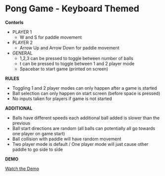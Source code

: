 # Pong Game - Keyboard Themed
**Contorls**
- PLAYER 1
  - W and S for paddle movement
- PLAYER 2
  - Arrow Up and Arrow Down for paddle movement
- GENERAL
  - 1,2,3 can be pressed to toggle between number of balls
  - t can be pressed to toggle between 1 and 2 player mode
  - Spacebar to start game (printed on screen)
  
**RULES**
- Toggling 1 and 2 player modes can only happen after a game is started
- Ball selection can only happen on start screen (before space is pressed)
- No inputs taken for players if game is not started

**ADDITIONAL**
- Balls have different speeds each additional ball added is slower than the previous
- Ball start directions are random (all balls can potentially all go towards one player on game start)
- Ball collision with paddle will have random movement
- Two player mode is default / One player mode will just cause other paddle to go side to side

**DEMO**

[Watch the Demo](https://drive.google.com/file/d/1QeZWz-yoKd6Q05i0RcddLBJKlZzAIpbw/view?t=44)
